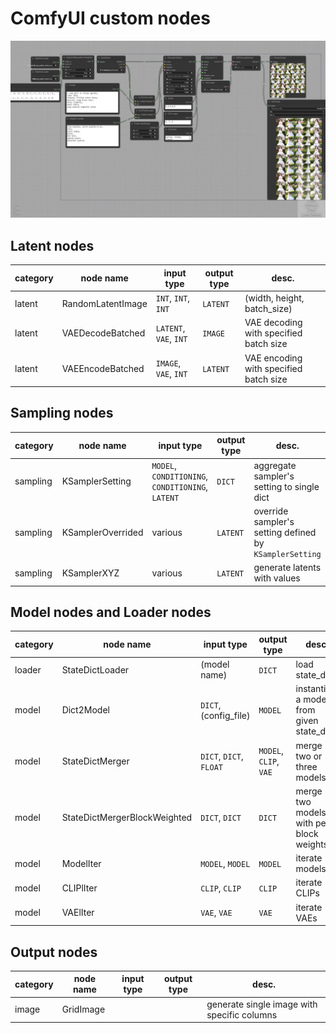 # ComfyUI custom nodes

![](./nodes.png)

## Latent nodes

|category|node name|input type|output type|desc.|
| --- | --- | --- | --- | --- |
|latent|RandomLatentImage|`INT`, `INT`, `INT`|`LATENT`|(width, height, batch_size)|
|latent|VAEDecodeBatched|`LATENT`, `VAE`, `INT`|`IMAGE`|VAE decoding with specified batch size|
|latent|VAEEncodeBatched|`IMAGE`, `VAE`, `INT`|`LATENT`|VAE encoding with specified batch size|

## Sampling nodes

|category|node name|input type|output type|desc.|
| --- | --- | --- | --- | --- |
|sampling|KSamplerSetting|`MODEL`, `CONDITIONING`, `CONDITIONING`, `LATENT`|`DICT`|aggregate sampler's setting to single dict|
|sampling|KSamplerOverrided|various|`LATENT`|override sampler's setting defined by `KSamplerSetting`|
|sampling|KSamplerXYZ|various|`LATENT`|generate latents with values|

## Model nodes and Loader nodes

|category|node name|input type|output type|desc.|
| --- | --- | --- | --- | --- |
|loader|StateDictLoader|(model name)|`DICT`|load state_dict|
|model|Dict2Model|`DICT`, (config_file)|`MODEL`|instantiate a model from given state_dict|
|model|StateDictMerger|`DICT`, `DICT`, `FLOAT`|`MODEL`, `CLIP`, `VAE`|merge two or three models|
|model|StateDictMergerBlockWeighted|`DICT`, `DICT`|`DICT`|merge two models with per-block weights|
|model|ModelIter|`MODEL`, `MODEL`|`MODEL`|iterate models|
|model|CLIPlIter|`CLIP`, `CLIP`|`CLIP`|iterate CLIPs|
|model|VAElIter|`VAE`, `VAE`|`VAE`|iterate VAEs|

## Output nodes

|category|node name|input type|output type|desc.|
| --- | --- | --- | --- | --- |
|image|GridImage|||generate single image with specific columns|
